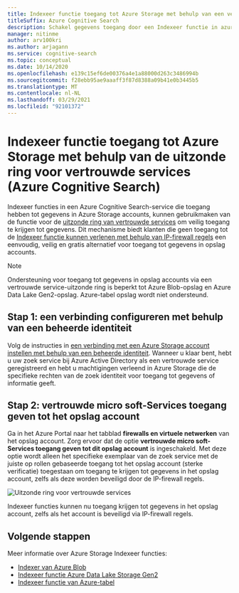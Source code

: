```yaml
---
title: Indexeer functie toegang tot Azure Storage met behulp van een vertrouwde service uitzondering
titleSuffix: Azure Cognitive Search
description: Schakel gegevens toegang door een Indexeer functie in azure Cognitive Search in op gegevens die veilig zijn opgeslagen in Azure Storage.
manager: nitinme
author: arv100kri
ms.author: arjagann
ms.service: cognitive-search
ms.topic: conceptual
ms.date: 10/14/2020
ms.openlocfilehash: e139c15ef6de00376a4e1a88000d263c3486994b
ms.sourcegitcommit: f28ebb95ae9aaaff3f87d8388a09b41e0b3445b5
ms.translationtype: MT
ms.contentlocale: nl-NL
ms.lasthandoff: 03/29/2021
ms.locfileid: "92101372"
---
```

# <a name="indexer-access-to-azure-storage-using-the-trusted-service-exception-azure-cognitive-search"></a>Indexeer functie toegang tot Azure Storage met behulp van de uitzonde ring voor vertrouwde services (Azure Cognitive Search)

Indexeer functies in een Azure Cognitive Search-service die toegang hebben tot gegevens in Azure Storage accounts, kunnen gebruikmaken van de functie voor de [uitzonde ring van vertrouwde services](../storage/common/storage-network-security.md#exceptions) om veilig toegang te krijgen tot gegevens. Dit mechanisme biedt klanten die geen toegang tot de [Indexeer functie kunnen verlenen met behulp van IP-firewall regels](search-indexer-howto-access-ip-restricted.md) een eenvoudig, veilig en gratis alternatief voor toegang tot gegevens in opslag accounts.

> [!NOTE]
> Ondersteuning voor toegang tot gegevens in opslag accounts via een vertrouwde service-uitzonde ring is beperkt tot Azure Blob-opslag en Azure Data Lake Gen2-opslag. Azure-tabel opslag wordt niet ondersteund.

## <a name="step-1-configure-a-connection-using-a-managed-identity"></a>Stap 1: een verbinding configureren met behulp van een beheerde identiteit

Volg de instructies in [een verbinding met een Azure Storage account instellen met behulp van een beheerde identiteit](search-howto-managed-identities-storage.md). Wanneer u klaar bent, hebt u uw zoek service bij Azure Active Directory als een vertrouwde service geregistreerd en hebt u machtigingen verleend in Azure Storage die de specifieke rechten van de zoek identiteit voor toegang tot gegevens of informatie geeft.

## <a name="step-2-allow-trusted-microsoft-services-to-access-the-storage-account"></a>Stap 2: vertrouwde micro soft-Services toegang geven tot het opslag account

Ga in het Azure Portal naar het tabblad **firewalls en virtuele netwerken** van het opslag account. Zorg ervoor dat de optie **vertrouwde micro soft-Services toegang geven tot dit opslag account** is ingeschakeld. Met deze optie wordt alleen het specifieke exemplaar van de zoek service met de juiste op rollen gebaseerde toegang tot het opslag account (sterke verificatie) toegestaan om toegang te krijgen tot gegevens in het opslag account, zelfs als deze worden beveiligd door de IP-firewall regels.

![Uitzonde ring voor vertrouwde services](media\search-indexer-howto-secure-access\exception.png "Uitzonde ring voor vertrouwde services")

Indexeer functies kunnen nu toegang krijgen tot gegevens in het opslag account, zelfs als het account is beveiligd via IP-firewall regels.

## <a name="next-steps"></a>Volgende stappen

Meer informatie over Azure Storage Indexeer functies:

- [Indexer van Azure Blob](search-howto-indexing-azure-blob-storage.md)
- [Indexeer functie Azure Data Lake Storage Gen2](search-howto-index-azure-data-lake-storage.md)
- [Indexeer functie van Azure-tabel](search-howto-indexing-azure-tables.md)